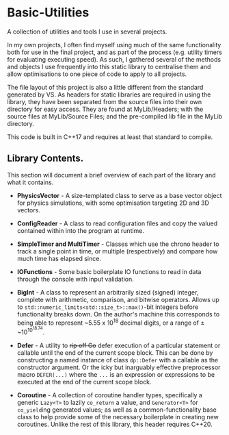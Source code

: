 # Basic-Utilities
A collection of utilities and tools I use in several projects.

In my own projects, I often find myself using much of the same functionality both for use in the final project, and as part of the process (e.g. utility timers for evaluating executing speed). As such, I gathered several of the methods and objects I use frequently into this static library to centralise them and allow optimisations to one piece of code to apply to all projects.

The file layout of this project is also a little different from the standard generated by VS. As headers for static libraries are required in using the library, they have been separated from the source files into their own directory for easy access. They are found at MyLib/Headers; with the source files at MyLib/Source Files; and the pre-compiled lib file in the MyLib directory.

This code is built in C++17 and requires at least that standard to compile.

## Library Contents.

This section will document a brief overview of each part of the library and what it contains.

- **PhysicsVector** - A size-templated class to serve as a base vector object for physics simulations, with some optimisation targeting 2D and 3D vectors.

- **ConfigReader** - A class to read configuration files and copy the valued contained within into the program at runtime.

- **SimpleTimer and MultiTimer** - Classes which use the chrono header to track a single point in time, or multiple (respectively) and compare how much time has elapsed since.

- **IOFunctions** - Some basic boilerplate IO functions to read in data through the console with input validation.

- **BigInt** - A class to represent an arbitrarily sized (signed) integer, complete with arithmetic, comparison, and bitwise operators. Allows up to `std::numeric_limits<std::size_t>::max()`-bit integers before functionality breaks down. On the author's machine this corresponds to being able to represent ~5.55 x 10<sup>18</sup> decimal digits, or a range of ± ~10<sup>10<sup>18.74</sup></sup>.

- **Defer** - A utility to ~~rip off Go~~ defer execution of a particular statement or callable until the end of the current scope block. This can be done by constructing a named instance of class `dp::Defer` with a callable as the constructor argument. Or the icky but inarguably effective preprocessor macro `DEFER(...)` where the `...` is an expression or expressions to be executed at the end of the current scope block.

- **Coroutine** - A collection of coroutine handler types, specifically a generic `Lazy<T>` to lazily `co_return` a value, and `Generator<T>` for `co_yield`ing generated values; as well as a common-functionality base class to help provide some of the necessary boilerplate in creating new coroutines. Unlike the rest of this library, this header requires C++20.
